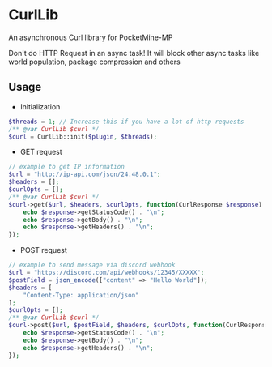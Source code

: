 # CurlLib
An asynchronous Curl library for PocketMine-MP

Don't do HTTP Request in an async task! It will block other async tasks like world population, package compression and others

## Usage
- Initialization
```php
$threads = 1; // Increase this if you have a lot of http requests
/** @var CurlLib $curl */
$curl = CurlLib::init($plugin, $threads);
```
- GET request
```php
// example to get IP information
$url = "http://ip-api.com/json/24.48.0.1";
$headers = [];
$curlOpts = [];
/** @var CurlLib $curl */
$curl->get($url, $headers, $curlOpts, function(CurlResponse $response) {
    echo $response->getStatusCode() . "\n";
    echo $response->getBody() . "\n";
    echo $response->getHeaders() . "\n";
});
```
- POST request
```php
// example to send message via discord webhook
$url = "https://discord.com/api/webhooks/12345/XXXXX";
$postField = json_encode(["content" => "Hello World"]);
$headers = [
    "Content-Type: application/json"
];
$curlOpts = [];
/** @var CurlLib $curl */
$curl->post($url, $postField, $headers, $curlOpts, function(CurlResponse $response) {
    echo $response->getStatusCode() . "\n";
    echo $response->getBody() . "\n";
    echo $response->getHeaders() . "\n";
});
```